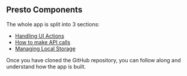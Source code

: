 ## Presto Components

The whole app is split into 3 sections:

* [Handling UI Actions](/presto-components/ui.md)
* [How to make API calls](/presto-components/api.md)
* [Managing Local Storage](/presto-components/api/managing-local-storage.md)

Once you have cloned the GitHub repository, you can follow along and understand how the app is built.



